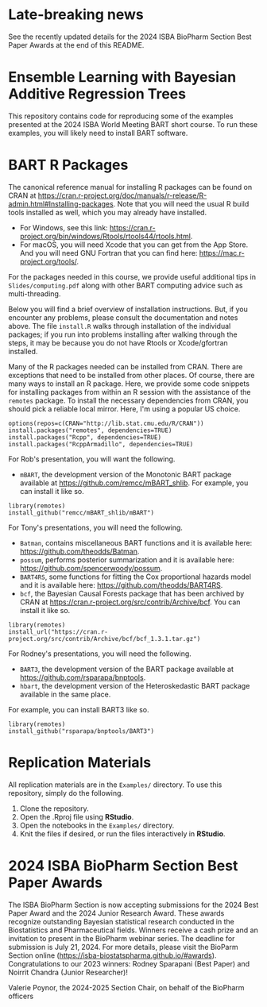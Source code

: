 
# Late-breaking news

See the recently updated details for the 2024 ISBA BioPharm Section 
Best Paper Awards at the end of this README. 

# Ensemble Learning with Bayesian Additive Regression Trees

This repository contains code for reproducing some of the examples
presented at the 2024 ISBA World Meeting BART short course.  To run
these examples, you will likely need to install BART software.

# BART R Packages

The canonical reference manual for installing R packages can be found on CRAN at
<https://cran.r-project.org/doc/manuals/r-release/R-admin.html#Installing-packages>.
Note that you will need the usual R build tools installed as well, which you may
already have installed.

- For Windows, see this link: <https://cran.r-project.org/bin/windows/Rtools/rtools44/rtools.html>.
- For macOS, you will need Xcode that you can get from the App Store.
And you will need GNU Fortran that you can find here:
<https://mac.r-project.org/tools/>.

For the packages needed in this course, we provide useful additional tips in
`Slides/computing.pdf` along with other BART computing advice such as
multi-threading.

Below you will find a brief overview of installation instructions. But, if you
encounter any problems, please consult the documentation and notes above. The
file `install.R` walks through installation of the individual packages; if you
run into problems installing after walking through the steps, it may be because
you do not have Rtools or Xcode/gfortran installed.

Many of the R packages needed can be installed from CRAN. There are
exceptions that need to be installed from other places.  Of course,
there are many ways to install an R package.  Here, we provide some
code snippets for installing packages from within an R session with
the assistance of the `remotes` package.  To install the
necessary dependencies from CRAN, you should pick a reliable local
mirror.  Here, I'm using a popular US choice.

```
options(repos=c(CRAN="http://lib.stat.cmu.edu/R/CRAN"))
install.packages("remotes", dependencies=TRUE)
install.packages("Rcpp", dependencies=TRUE)
install.packages("RcppArmadillo", dependencies=TRUE)
```

For Rob's presentation, you will want the following.
- `mBART`, the development version of the Monotonic BART package available at
<https://github.com/remcc/mBART_shlib>.
For example, you can install it like so.

```
library(remotes)
install_github("remcc/mBART_shlib/mBART")
```

For Tony's presentations, you will need the following.

- `Batman`, contains miscellaneous BART functions and it is available here: <https://github.com/theodds/Batman>.
- `possum`, performs posterior summarization and it is available here:
<https://github.com/spencerwoody/possum>.
- `BART4RS`, some functions for fitting the Cox proportional hazards
   model and it is available here: <https://github.com/theodds/BART4RS>.
- `bcf`, the Bayesian Causal Forests package that has been archived by CRAN at <https://cran.r-project.org/src/contrib/Archive/bcf>.
You can install it like so.

```
library(remotes)
install_url("https://cran.r-project.org/src/contrib/Archive/bcf/bcf_1.3.1.tar.gz")
```

For Rodney's presentations, you will need the following.
- `BART3`, the development version of the BART package available at
<https://github.com/rsparapa/bnptools>.
- `hbart`, the development version of the Heteroskedastic BART
package available in the same place.

For example, you can install BART3 like so.

```
library(remotes) 
install_github("rsparapa/bnptools/BART3")
```

# Replication Materials

All replication materials are in the `Examples/` directory. To use this
repository, simply do the following.

1. Clone the repository.
2. Open the .Rproj file using **RStudio**.
3. Open the notebooks in the `Examples/` directory.
4. Knit the files if desired, or run the files interactively in **RStudio**.

# 2024 ISBA BioPharm Section Best Paper Awards

The ISBA BioPharm Section is now accepting submissions for the 2024
Best Paper Award and the 2024 Junior Research Award. These awards
recognize outstanding Bayesian statistical research conducted in the
Biostatistics and Pharmaceutical fields.  Winners receive a cash prize
and an invitation to present in the BioPharm webinar series.  The
deadline for submission is July 21, 2024. For more details, please
visit the BioParm Section online
(<https://isba-biostatspharma.github.io/#awards>). Congratulations to
our 2023 winners: Rodney Sparapani (Best Paper) and Noirrit Chandra
(Junior Researcher)!

Valerie Poynor, the 2024-2025 Section Chair, on behalf of the BioPharm officers


